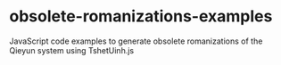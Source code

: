 # obsolete-romanizations-examples
JavaScript code examples to generate obsolete romanizations of the Qieyun system using TshetUinh.js
